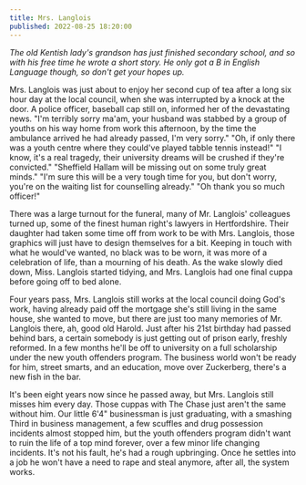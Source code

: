 ```yaml
---
title: Mrs. Langlois
published: 2022-08-25 18:20:00
---
```


*The old Kentish lady's grandson has just finished secondary school, and so with his free time he wrote a short story. He only
got a B in English Language though, so don't get your hopes up.*

Mrs. Langlois was just about to enjoy her second cup of tea after a long six hour day at the local council, when she was 
interrupted by a knock at the door. A police officer, baseball cap still on, informed her of the devastating news. 
"I'm terribly sorry ma'am, your husband was stabbed by a group of youths on his way home from work this afternoon, by the time
the ambulance arrived he had already passed, I'm very sorry."
"Oh, if only there was a youth centre where they could've played tabble tennis instead!"
"I know, it's a real tragedy, their university dreams will be crushed if they're convicted." 
"Sheffield Hallam will be missing out on some truly great minds."
"I'm sure this will be a very tough time for you, but don't worry, you're on the waiting list for counselling already."
"Oh thank you so much officer!"

There was a large turnout for the funeral, many of Mr. Langlois' colleagues turned up, some of the finest human right's lawyers
in Hertfordshire. Their daughter had taken some time off from work to be with Mrs. Langlois, those graphics will just have to
design themselves for a bit. Keeping in touch with what he would've wanted, no black was to be worn, it was more of a 
celebration of life, than a mourning of his death. As the wake slowly died down, Miss. Langlois started tidying, and 
Mrs. Langlois had one final cuppa before going off to bed alone. 

Four years pass, Mrs. Langlois still works at the local council doing God's work, having already paid off the mortgage she's 
still living in the same house, she wanted to move, but there are just too many memories of Mr. Langlois there, ah, good old
Harold. Just after his 21st birthday had passed behind bars, a certain somebody is just getting out of prison early, freshly 
reformed. In a few months he'll be off to university on a full scholarship under the new youth offenders program. The business
world won't be ready for him, street smarts, and an education, move over Zuckerberg, there's a new fish in the bar.

It's been eight years now since he passed away, but Mrs. Langlois still misses him every day. Those cuppas with The Chase just
aren't the same without him. Our little 6'4" businessman is just graduating, with a smashing Third in business management, a few
scuffles and drug possession incidents almost stopped him, but the youth offenders program didn't want to ruin the life of a top 
mind forever, over a few minor life changing incidents. It's not his fault, he's had a rough upbringing. Once he 
settles into a job he won't have a need to rape and steal anymore, after all, the system works.
